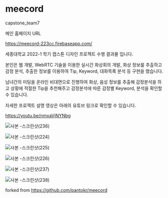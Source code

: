 # meecord
capstone_team7


메인 홈페이지 URL

https://meecord-223cc.firebaseapp.com/

세종대학교 2022-1 학기 캡스톤 디자인 프로젝트 수행 결과물 입니다.

본인은 웹 개발, WebRTC 기술을 이용한 실시간 화상회의 개발, 화상 정보를 추출하고 감정 분석, 추출한 정보를 이용하여 Tip, Keyword, 대화목록 분석 등 구현을 했습니다. 

남녀간의 미팅을 온라인 비대면으로 진행하여 화상, 음성 정보를 추출해 감정분석을 하고 상황에 적절한 Tip을 추천해주고 감정분석에 따른 감정별 Keyword, 분석을 확인할 수 있습니다.

자세한 프로젝트 설명 영상은 아래의 유튜브 링크로 확인할 수 있습니다.

https://youtu.be/nmxaVjNYNbg

![사본 -스크린샷(236)](https://user-images.githubusercontent.com/68889383/183905803-1d51751b-c867-46eb-ae09-f12f53094c5a.png)

![사본 -스크린샷(224)](https://user-images.githubusercontent.com/68889383/183905368-0992d9da-ec2b-4eda-bdc1-3cc1b5acd8d7.png)

![사본 -스크린샷(225)](https://user-images.githubusercontent.com/68889383/183905389-20b0f4ed-a0d8-42da-bce3-89cbb5a3fd50.png)

![사본 -스크린샷(226)](https://user-images.githubusercontent.com/68889383/183905406-6b53caae-56da-4b00-9582-34901606f9c1.png)


![사본 -스크린샷(237)](https://user-images.githubusercontent.com/68889383/183905826-6eb67e6e-6f49-4788-bde7-839b851732cc.png)

![사본 -스크린샷(238)](https://user-images.githubusercontent.com/68889383/183905853-31803cf2-4660-402d-bfed-cd2935ad4956.png)

forked from https://github.com/pantokr/meecord

